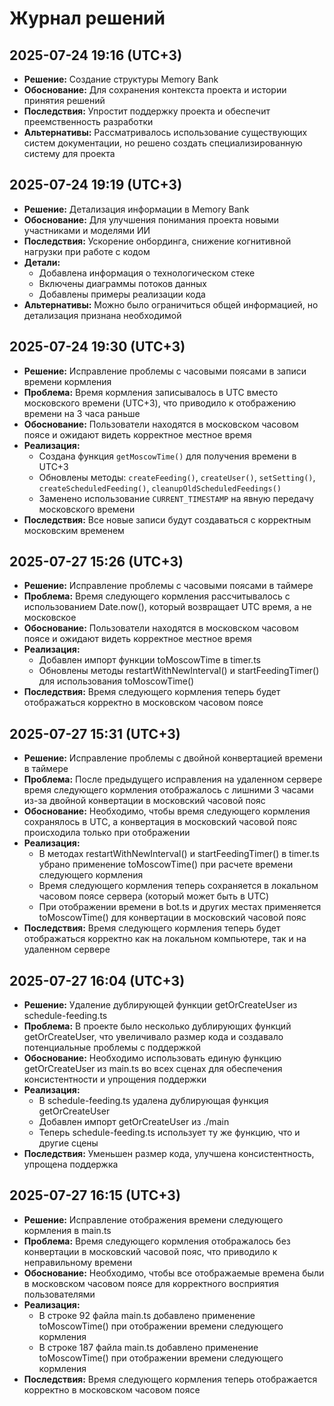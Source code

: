 # Журнал решений

## 2025-07-24 19:16 (UTC+3)
- **Решение:** Создание структуры Memory Bank
- **Обоснование:** Для сохранения контекста проекта и истории принятия решений
- **Последствия:** Упростит поддержку проекта и обеспечит преемственность разработки
- **Альтернативы:** Рассматривалось использование существующих систем документации, но решено создать специализированную систему для проекта

## 2025-07-24 19:19 (UTC+3)
- **Решение:** Детализация информации в Memory Bank
- **Обоснование:** Для улучшения понимания проекта новыми участниками и моделями ИИ
- **Последствия:** Ускорение онбординга, снижение когнитивной нагрузки при работе с кодом
- **Детали:** 
  - Добавлена информация о технологическом стеке
  - Включены диаграммы потоков данных
  - Добавлены примеры реализации кода
- **Альтернативы:** Можно было ограничиться общей информацией, но детализация признана необходимой


## 2025-07-24 19:30 (UTC+3)
- **Решение:** Исправление проблемы с часовыми поясами в записи времени кормления
- **Проблема:** Время кормления записывалось в UTC вместо московского времени (UTC+3), что приводило к отображению времени на 3 часа раньше
- **Обоснование:** Пользователи находятся в московском часовом поясе и ожидают видеть корректное местное время
- **Реализация:** 
  - Создана функция `getMoscowTime()` для получения времени в UTC+3
  - Обновлены методы: `createFeeding()`, `createUser()`, `setSetting()`, `createScheduledFeeding()`, `cleanupOldScheduledFeedings()`
  - Заменено использование `CURRENT_TIMESTAMP` на явную передачу московского времени
- **Последствия:** Все новые записи будут создаваться с корректным московским временем

## 2025-07-27 15:26 (UTC+3)
- **Решение:** Исправление проблемы с часовыми поясами в таймере
- **Проблема:** Время следующего кормления рассчитывалось с использованием Date.now(), который возвращает UTC время, а не московское
- **Обоснование:** Пользователи находятся в московском часовом поясе и ожидают видеть корректное местное время
- **Реализация:** 
  - Добавлен импорт функции toMoscowTime в timer.ts
  - Обновлены методы restartWithNewInterval() и startFeedingTimer() для использования toMoscowTime()
- **Последствия:** Время следующего кормления теперь будет отображаться корректно в московском часовом поясе

## 2025-07-27 15:31 (UTC+3)
- **Решение:** Исправление проблемы с двойной конвертацией времени в таймере
- **Проблема:** После предыдущего исправления на удаленном сервере время следующего кормления отображалось с лишними 3 часами из-за двойной конвертации в московский часовой пояс
- **Обоснование:** Необходимо, чтобы время следующего кормления сохранялось в UTC, а конвертация в московский часовой пояс происходила только при отображении
- **Реализация:** 
  - В методах restartWithNewInterval() и startFeedingTimer() в timer.ts убрано применение toMoscowTime() при расчете времени следующего кормления
  - Время следующего кормления теперь сохраняется в локальном часовом поясе сервера (который может быть в UTC)
  - При отображении времени в bot.ts и других местах применяется toMoscowTime() для конвертации в московский часовой пояс
- **Последствия:** Время следующего кормления теперь будет отображаться корректно как на локальном компьютере, так и на удаленном сервере

## 2025-07-27 16:04 (UTC+3)
- **Решение:** Удаление дублирующей функции getOrCreateUser из schedule-feeding.ts
- **Проблема:** В проекте было несколько дублирующих функций getOrCreateUser, что увеличивало размер кода и создавало потенциальные проблемы с поддержкой
- **Обоснование:** Необходимо использовать единую функцию getOrCreateUser из main.ts во всех сценах для обеспечения консистентности и упрощения поддержки
- **Реализация:** 
  - В schedule-feeding.ts удалена дублирующая функция getOrCreateUser
  - Добавлен импорт getOrCreateUser из ./main
  - Теперь schedule-feeding.ts использует ту же функцию, что и другие сцены
- **Последствия:** Уменьшен размер кода, улучшена консистентность, упрощена поддержка

## 2025-07-27 16:15 (UTC+3)
- **Решение:** Исправление отображения времени следующего кормления в main.ts
- **Проблема:** Время следующего кормления отображалось без конвертации в московский часовой пояс, что приводило к неправильному времени
- **Обоснование:** Необходимо, чтобы все отображаемые времена были в московском часовом поясе для корректного восприятия пользователями
- **Реализация:** 
  - В строке 92 файла main.ts добавлено применение toMoscowTime() при отображении времени следующего кормления
  - В строке 187 файла main.ts добавлено применение toMoscowTime() при отображении времени следующего кормления
- **Последствия:** Время следующего кормления теперь отображается корректно в московском часовом поясе

